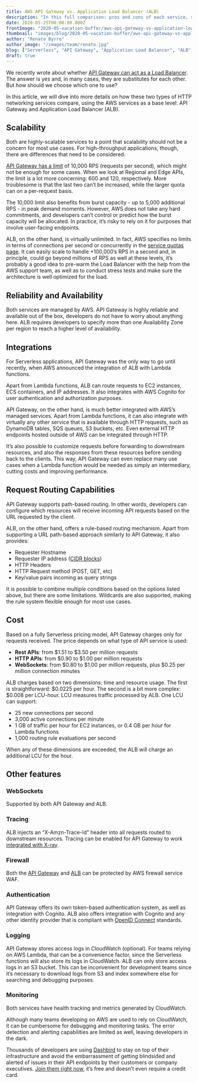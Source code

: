 ```yaml
---
title: AWS API Gateway vs. Application Load Balancer (ALB)
description: "In this full comparison: pros and cons of each service, scalability capabilities, costs, feature set, and more"
date: 2020-05-25T00:00:00.000Z
frontImage: "2020-05-vacation-buffer/aws-api-gateway-vs-application-load-balancer.png"
thumbnail: "images/blog/2020-05-vacation-buffer/aws-api-gateway-vs-application-load-balancer.png"
author: "Renato Byrro"
author_image: "/images/team/renato.jpg"
blog: ["Serverless", "API Gateway", "Application Load Balancer", "ALB", "Load Balancer"]
draft: true
---
```


We recently wrote about whether [API Gateway can act as a Load Balancer](https://dashbird.io/blog/can-api-gateway-act-load-balancer/). The answer is yes and, in many cases, they are substitutes for each other. But how should we choose which one to use?

In this article, we will dive into more details on how these two types of HTTP networking services compare, using the AWS services as a base level: API Gateway and Application Load Balancer (ALB).


## Scalability

Both are highly-scalable services to a point that scalability should not be a concern for most use cases. For high-throughput applications, though, there are differences that need to be considered.

[API Gateway has a limit](https://docs.aws.amazon.com/apigateway/latest/developerguide/limits.html#api-gateway-limits) of 10,000 RPS (requests per second), which might not be enough for some cases. When we look at Regional and Edge APIs, the limit is a lot more concerning: 600 and 120, respectively. More troublesome is that the last two can’t be increased, while the larger quota can on a per-request basis.

The 10,000 limit also benefits from burst capacity - up to 5,000 additional RPS - in peak demand moments. However, AWS does not take any hard commitments, and developers can’t control or predict how the burst capacity will be allocated. In practice, it’s risky to rely on it for purposes that involve user-facing endpoints.

ALB, on the other hand, is virtually unlimited. In fact, AWS specifies no limits in terms of connections per second or concurrently in the [service quotas page](https://docs.aws.amazon.com/elasticloadbalancing/latest/application/load-balancer-limits.html). It can easily scale to handle +100,000’s RPS in a second and, in principle, could go beyond millions of RPS as well at these levels, it’s probably a good idea to pre-warm the Load Balancer with the help from the AWS support team, as well as to conduct stress tests and make sure the architecture is well optimized for the load.


## Reliability and Availability

Both services are managed by AWS. API Gateway is highly reliable and available out of the box, developers do not have to worry about anything here. ALB requires developers to specify more than one Availability Zone per region to reach a higher level of availability.


## Integrations

For Serverless applications, API Gateway was the only way to go until recently, when AWS announced the integration of ALB with Lambda functions.

Apart from Lambda functions, ALB can route requests to EC2 instances, ECS containers, and IP addresses. It also integrates with AWS Cognito for user authentication and authorization purposes.

API Gateway, on the other hand, is much better integrated with AWS’s managed services. Apart from Lambda functions, it can also integrate with virtually any other service that is available through HTTP requests, such as DynamoDB tables, SQS queues, S3 buckets, etc. Even external HTTP endpoints hosted outside of AWS can be integrated through HTTP.

It’s also possible to customize requests before forwarding to downstream resources, and also the responses from these resources before sending back to the clients. This way, API Gateway can even replace many use cases when a Lambda function would be needed as simply an intermediary, cutting costs and improving performance.


## Request Routing Capabilities

API Gateway supports path-based routing. In other words, developers can configure which resources will receive incoming API requests based on the URL requested by the client.

ALB, on the other hand, offers a rule-based routing mechanism. Apart from supporting a URL path-based approach similarly to API Gateway, it also provides:



*   Requester Hostname
*   Requester IP address ([CIDR blocks](https://tools.ietf.org/html/rfc4632))
*   HTTP Headers
*   HTTP Request method (POST, GET, etc)
*   Key/value pairs incoming as query strings

It is possible to combine multiple conditions based on the options listed above, but there are some limitations. Wildcards are also supported, making the rule system flexible enough for most use cases.


## Cost

Based on a fully Serverless pricing model, API Gateway charges only for requests received. The price depends on what type of API service is used:



*   **Rest APIs**: from $1.51 to $3.50 per million requests
*   **HTTP APIs**: from $0.90 to $1.00 per million requests
*   **WebSockets**: from $0.80 to $1.00 per million requests, plus $0.25 per million connection minutes

ALB charges based on two dimensions: time and resource usage. The first is straightforward: $0.0225 per hour. The second is a bit more complex: $0.008 per LCU-hour. LCU measures traffic processed by ALB. One LCU can support:



*   25 new connections per second
*   3,000 active connections per minute
*   1 GB of traffic per hour for EC2 instances, or 0.4 GB per hour for Lambda functions
*   1,000 routing rule evaluations per second

When any of these dimensions are exceeded, the ALB will charge an additional LCU for the hour.


## Other features


### WebSockets

Supported by both API Gateway and ALB.


### Tracing

ALB injects an “X-Amzn-Trace-Id” header into all requests routed to downstream resources. Tracing can be enabled for API Gateway to work [integrated with X-ray](https://docs.aws.amazon.com/xray/latest/devguide/xray-services-apigateway.html).


### Firewall

Both the [API Gateway](https://docs.aws.amazon.com/apigateway/latest/developerguide/apigateway-control-access-aws-waf.html) and [ALB](https://aws.amazon.com/blogs/aws/aws-web-application-firewall-waf-for-application-load-balancers/) can be protected by AWS firewall service WAF.


### Authentication

API Gateway offers its own token-based authentication system, as well as integration with Cognito. ALB also offers integration with Cognito and any other identity provider that is compliant with [OpenID Connect](https://openid.net/connect/faq/) standards.


### Logging

API Gateway stores access logs in CloudWatch (optional). For teams relying on AWS Lambda, that can be a convenience factor, since the Serverless functions will also store its logs in CloudWatch. ALB can only store access logs in an S3 bucket. This can be inconvenient for development teams since it’s necessary to download logs from S3 and index somewhere else for searching and debugging purposes.


### Monitoring

Both services have health tracking and metrics generated by CloudWatch.

Although many teams developing on AWS are used to rely on CloudWatch, it can be cumbersome for debugging and monitoring tasks. The error detection and alerting capabilities are limited as well, leaving developers in the dark.

Thousands of developers are using [Dashbird](https://dashbird.io/#register) to stay on top of their infrastructure and avoid the embarrassment of getting blindsided and alerted of issues in their API endpoints by their customers or company executives. [Join them right now](https://dashbird.io/#register), it’s free and doesn’t even require a credit card.
